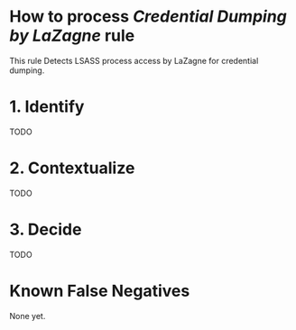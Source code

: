 # How to process *Credential Dumping by LaZagne* rule
This rule Detects LSASS process access by LaZagne for credential dumping.

# 1. Identify
TODO

# 2. Contextualize
TODO

# 3. Decide
TODO

# Known False Negatives
None yet.
